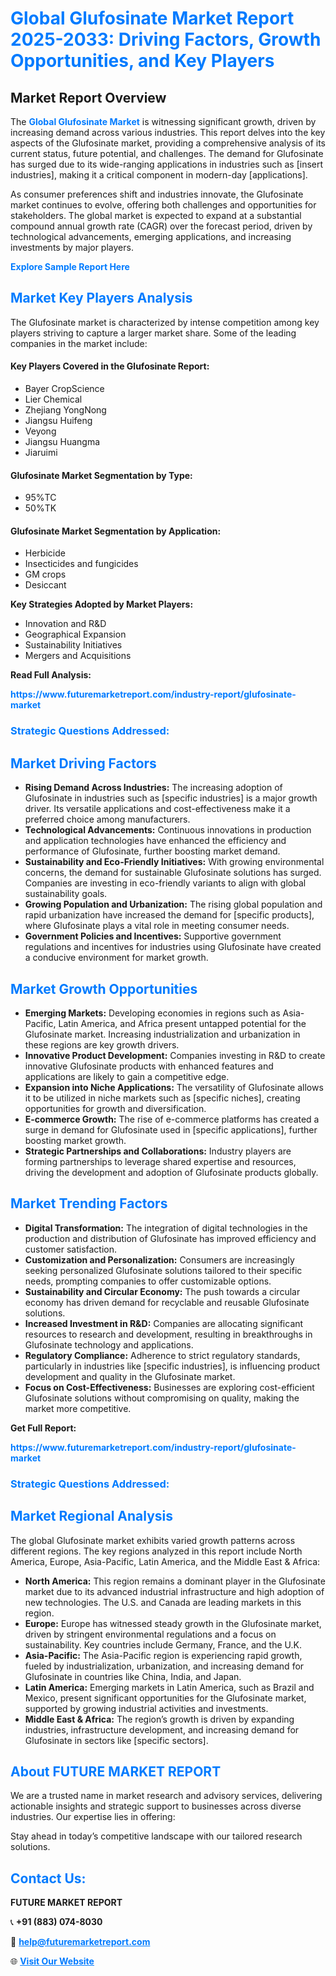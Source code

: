 <h1 style="color: #007BFF;">Global Glufosinate Market Report 2025-2033: Driving Factors, Growth Opportunities, and Key Players</h1>

<section id="overview">
<h2>Market Report Overview</h2>
<p>The <a href="https://www.futuremarketreport.com/industry-report/glufosinate-market" style="color: #007BFF; text-decoration: none;"><strong>Global Glufosinate Market</strong></a> is witnessing significant growth, driven by increasing demand across various industries. This report delves into the key aspects of the Glufosinate market, providing a comprehensive analysis of its current status, future potential, and challenges. The demand for Glufosinate has surged due to its wide-ranging applications in industries such as [insert industries], making it a critical component in modern-day [applications].</p>
<p>As consumer preferences shift and industries innovate, the Glufosinate market continues to evolve, offering both challenges and opportunities for stakeholders. The global market is expected to expand at a substantial compound annual growth rate (CAGR) over the forecast period, driven by technological advancements, emerging applications, and increasing investments by major players.</p>
</section>

<section id="overview">
<p><a href="https://www.futuremarketreport.com/request-sample/reportId=27293" style="color: #007BFF; text-decoration: none;"><strong>Explore Sample Report Here</strong></a></p>
</section>

<section id="key-players">
<h2 style="color: #007BFF;">Market Key Players Analysis</h2>
<p>The Glufosinate market is characterized by intense competition among key players striving to capture a larger market share. Some of the leading companies in the market include:</p>
<h4>Key Players Covered in the Glufosinate Report:</h4>
<ul><li>Bayer CropScience</li><li>Lier Chemical</li><li>Zhejiang YongNong</li><li>Jiangsu Huifeng</li><li>Veyong</li><li>Jiangsu Huangma</li><li>Jiaruimi</li></ul>
<h4>Glufosinate Market Segmentation by Type:</h4>
<ul><li>95%TC</li><li>50%TK</li></ul>

<h4>Glufosinate Market Segmentation by Application:</h4>
<ul><li>Herbicide</li><li>Insecticides and fungicides</li><li>GM crops</li><li>Desiccant</li></ul>
<p><strong>Key Strategies Adopted by Market Players:</strong></p>
<ul>
<li>Innovation and R&D</li>
<li>Geographical Expansion</li>
<li>Sustainability Initiatives</li>
<li>Mergers and Acquisitions</li>
</ul>
</section>

<section>
<p><strong>Read Full Analysis: </strong></p><a href="https://www.futuremarketreport.com/industry-report/glufosinate-market" style="color: #007BFF; text-decoration: none;"><strong>https://www.futuremarketreport.com/industry-report/glufosinate-market</strong></a>
<h3 style="color: #007BFF;">Strategic Questions Addressed:</h3>
</section>

<section id="driving-factors">
<h2 style="color: #007BFF;">Market Driving Factors</h2>
<ul>
<li><strong>Rising Demand Across Industries:</strong> The increasing adoption of Glufosinate in industries such as [specific industries] is a major growth driver. Its versatile applications and cost-effectiveness make it a preferred choice among manufacturers.</li>
<li><strong>Technological Advancements:</strong> Continuous innovations in production and application technologies have enhanced the efficiency and performance of Glufosinate, further boosting market demand.</li>
<li><strong>Sustainability and Eco-Friendly Initiatives:</strong> With growing environmental concerns, the demand for sustainable Glufosinate solutions has surged. Companies are investing in eco-friendly variants to align with global sustainability goals.</li>
<li><strong>Growing Population and Urbanization:</strong> The rising global population and rapid urbanization have increased the demand for [specific products], where Glufosinate plays a vital role in meeting consumer needs.</li>
<li><strong>Government Policies and Incentives:</strong> Supportive government regulations and incentives for industries using Glufosinate have created a conducive environment for market growth.</li>
</ul>
</section>

<section id="growth-opportunities">
<h2 style="color: #007BFF;">Market Growth Opportunities</h2>
<ul>
<li><strong>Emerging Markets:</strong> Developing economies in regions such as Asia-Pacific, Latin America, and Africa present untapped potential for the Glufosinate market. Increasing industrialization and urbanization in these regions are key growth drivers.</li>
<li><strong>Innovative Product Development:</strong> Companies investing in R&D to create innovative Glufosinate products with enhanced features and applications are likely to gain a competitive edge.</li>
<li><strong>Expansion into Niche Applications:</strong> The versatility of Glufosinate allows it to be utilized in niche markets such as [specific niches], creating opportunities for growth and diversification.</li>
<li><strong>E-commerce Growth:</strong> The rise of e-commerce platforms has created a surge in demand for Glufosinate used in [specific applications], further boosting market growth.</li>
<li><strong>Strategic Partnerships and Collaborations:</strong> Industry players are forming partnerships to leverage shared expertise and resources, driving the development and adoption of Glufosinate products globally.</li>
</ul>
</section>

<section id="trending-factors">
<h2 style="color: #007BFF;">Market Trending Factors</h2>
<ul>
<li><strong>Digital Transformation:</strong> The integration of digital technologies in the production and distribution of Glufosinate has improved efficiency and customer satisfaction.</li>
<li><strong>Customization and Personalization:</strong> Consumers are increasingly seeking personalized Glufosinate solutions tailored to their specific needs, prompting companies to offer customizable options.</li>
<li><strong>Sustainability and Circular Economy:</strong> The push towards a circular economy has driven demand for recyclable and reusable Glufosinate solutions.</li>
<li><strong>Increased Investment in R&D:</strong> Companies are allocating significant resources to research and development, resulting in breakthroughs in Glufosinate technology and applications.</li>
<li><strong>Regulatory Compliance:</strong> Adherence to strict regulatory standards, particularly in industries like [specific industries], is influencing product development and quality in the Glufosinate market.</li>
<li><strong>Focus on Cost-Effectiveness:</strong> Businesses are exploring cost-efficient Glufosinate solutions without compromising on quality, making the market more competitive.</li>
</ul>
</section>

<section>
<p><strong>Get Full Report: </strong></p><a href="https://www.futuremarketreport.com/industry-report/glufosinate-market" style="color: #007BFF; text-decoration: none;"><strong>https://www.futuremarketreport.com/industry-report/glufosinate-market</strong></a>
<h3 style="color: #007BFF;">Strategic Questions Addressed:</h3>
</section>


<section id="regional-analysis">
<h2 style="color: #007BFF;">Market Regional Analysis</h2>
<p>The global Glufosinate market exhibits varied growth patterns across different regions. The key regions analyzed in this report include North America, Europe, Asia-Pacific, Latin America, and the Middle East & Africa:</p>
<ul>
<li><strong>North America:</strong> This region remains a dominant player in the Glufosinate market due to its advanced industrial infrastructure and high adoption of new technologies. The U.S. and Canada are leading markets in this region.</li>
<li><strong>Europe:</strong> Europe has witnessed steady growth in the Glufosinate market, driven by stringent environmental regulations and a focus on sustainability. Key countries include Germany, France, and the U.K.</li>
<li><strong>Asia-Pacific:</strong> The Asia-Pacific region is experiencing rapid growth, fueled by industrialization, urbanization, and increasing demand for Glufosinate in countries like China, India, and Japan.</li>
<li><strong>Latin America:</strong> Emerging markets in Latin America, such as Brazil and Mexico, present significant opportunities for the Glufosinate market, supported by growing industrial activities and investments.</li>
<li><strong>Middle East & Africa:</strong> The region’s growth is driven by expanding industries, infrastructure development, and increasing demand for Glufosinate in sectors like [specific sectors].</li>
</ul>
</section>

<footer>
<h2 style="color: #007BFF;">About FUTURE MARKET REPORT</h2>
<p>We are a trusted name in market research and advisory services, delivering actionable insights and strategic support to businesses across diverse industries. Our expertise lies in offering:</p>

<p>Stay ahead in today’s competitive landscape with our tailored research solutions.</p>

<h2 style="color: #007BFF;">Contact Us:</h2>
<p><strong>FUTURE MARKET REPORT</strong></p>
<p>📞 <strong>+91 (883) 074-8030</strong></p>
<p>📧 <strong><a href="mailto:help@futuremarketreport.com" style="color: #007BFF;">help@futuremarketreport.com</a></strong></p>
<p>🌐 <strong><a href="https://www.futuremarketreport.com/" style="color: #007BFF;">Visit Our Website</a></strong></p>
</footer>